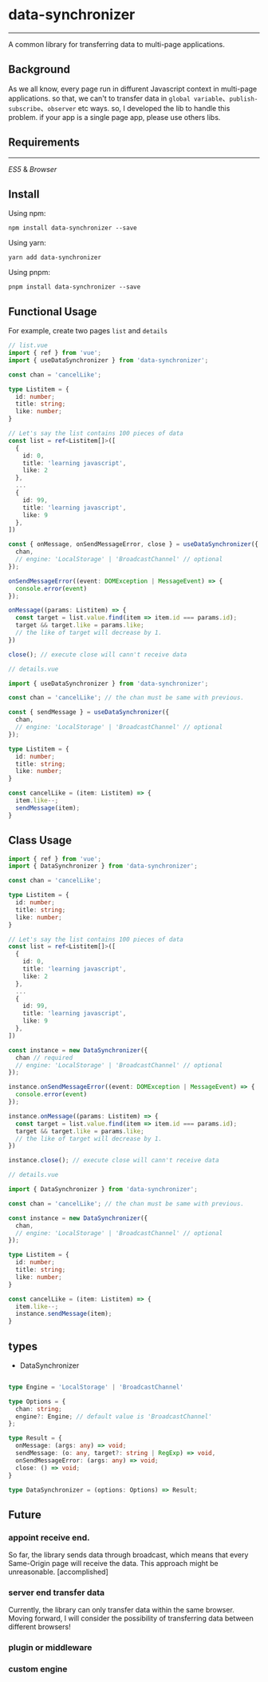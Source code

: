 # data-synchronizer
---
A common library for transferring data to multi-page applications.

## Background
As we all know, every page run in diffurent Javascript context in multi-page applications. so that, we can't to transfer data in `global variable`、`publish-subscribe`、`observer` etc ways. so, I developed the lib to handle this problem. if your app is a single page app, please use others libs.

## Requirements
---
*ES5* & *Browser*

## Install
Using npm:
```
npm install data-synchronizer --save
```

Using yarn:
```
yarn add data-synchronizer
```

Using pnpm:
```
pnpm install data-synchronizer --save
```

## Functional Usage
For example, create two pages `list` and `details`

```typescript
// list.vue
import { ref } from 'vue';
import { useDataSynchronizer } from 'data-synchronizer';

const chan = 'cancelLike';

type Listitem = {
  id: number;
  title: string;
  like: number;
}

// Let's say the list contains 100 pieces of data
const list = ref<Listitem[]>([
  {
    id: 0,
    title: 'learning javascript',
    like: 2
  },
  ...
  {
    id: 99,
    title: 'learning javascript',
    like: 9
  },
])

const { onMessage, onSendMessageError, close } = useDataSynchronizer({
  chan,
  // engine: 'LocalStorage' | 'BroadcastChannel' // optional
});

onSendMessageError((event: DOMException | MessageEvent) => {
  console.error(event)
});

onMessage((params: Listitem) => {
  const target = list.value.find(item => item.id === params.id);
  target && target.like = params.like;
  // the like of target will decrease by 1.
})

close(); // execute close will cann't receive data
```

```typescript
// details.vue

import { useDataSynchronizer } from 'data-synchronizer';

const chan = 'cancelLike'; // the chan must be same with previous.

const { sendMessage } = useDataSynchronizer({
  chan,
  // engine: 'LocalStorage' | 'BroadcastChannel' // optional
});

type Listitem = {
  id: number;
  title: string;
  like: number;
}

const cancelLike = (item: Listitem) => {
  item.like--;
  sendMessage(item);
}
```

## Class Usage
```typescript
import { ref } from 'vue';
import { DataSynchronizer } from 'data-synchronizer';

const chan = 'cancelLike';

type Listitem = {
  id: number;
  title: string;
  like: number;
}

// Let's say the list contains 100 pieces of data
const list = ref<Listitem[]>([
  {
    id: 0,
    title: 'learning javascript',
    like: 2
  },
  ...
  {
    id: 99,
    title: 'learning javascript',
    like: 9
  },
])

const instance = new DataSynchronizer({
  chan // required
  // engine: 'LocalStorage' | 'BroadcastChannel' // optional
});

instance.onSendMessageError((event: DOMException | MessageEvent) => {
  console.error(event)
});

instance.onMessage((params: Listitem) => {
  const target = list.value.find(item => item.id === params.id);
  target && target.like = params.like;
  // the like of target will decrease by 1.
})

instance.close(); // execute close will cann't receive data
```


```typescript
// details.vue

import { DataSynchronizer } from 'data-synchronizer';

const chan = 'cancelLike'; // the chan must be same with previous.

const instance = new DataSynchronizer({
  chan,
  // engine: 'LocalStorage' | 'BroadcastChannel' // optional
});

type Listitem = {
  id: number;
  title: string;
  like: number;
}

const cancelLike = (item: Listitem) => {
  item.like--;
  instance.sendMessage(item);
}
```

## types
- DataSynchronizer
```typescript

type Engine = 'LocalStorage' | 'BroadcastChannel'

type Options = {
  chan: string;
  engine?: Engine; // default value is 'BroadcastChannel'
};

type Result = {
  onMessage: (args: any) => void;
  sendMessage: (o: any, target?: string | RegExp) => void,
  onSendMessageError: (args: any) => void;
  close: () => void;
}

type DataSynchronizer = (options: Options) => Result;
```

## Future

### appoint receive end. 
So far, the library sends data through broadcast, which means that every Same-Origin page will receive the data. This approach might be unreasonable. [accomplished]

### server end transfer data
Currently, the library can only transfer data within the same browser. Moving forward, I will consider the possibility of transferring data between different browsers!

### plugin or middleware

### custom engine


